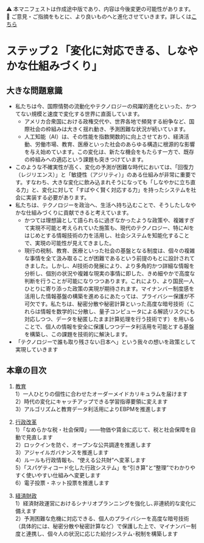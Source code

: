 ⚠️ 本マニフェストは作成途中版であり、内容は今後変更の可能性があります。  
💬 ご意見・ご指摘をもとに、より良いものへと進化させていきます。詳しくは[こちら](README.md#このマニフェスト自身もみんなの知恵を集めて改善していきます)

# ステップ２「変化に対応できる、しなやかな仕組みづくり」

## 大きな問題意識

* 私たちは今、国際情勢の流動化やテクノロジーの飛躍的進化といった、かつてない規模と速度で変化する世界に直面しています。  
  * アメリカ合衆国における政権交代や、世界各地で頻発する紛争など、国際社会の枠組みは大きく揺れ動き、予測困難な状況が続いています。  
  * 人工知能（AI）は、その性能を指数関数的に向上させており、経済活動、労働市場、教育、医療といった社会のあらゆる構造に根源的な影響を与え始めています。この変化は、新たな機会をもたらす一方で、既存の枠組みへの適応という課題も突きつけています。  
* このような不確実性が高く、変化の予測が困難な時代においては、「回復力（レジリエンス）」と「敏捷性（アジリティ）」のある仕組みが非常に重要です。すなわち、大きな変化に飲み込まれそうになっても「しなやかに立ち直る力」と、変化に対して「すばやく賢く対応する力」を持ったシステムを社会に実装する必要があります。  
* 私たちは、テクノロジーを政治へ、生活へ持ち込むことで、そうしたしなやかな仕組みづくりに貢献できると考えています。  
  * かつては理想論として語られるに過ぎなかったような政策や、複雑すぎて実現不可能と考えられていた施策も、現代のテクノロジー、特にAIをはじめとする情報技術の力を活用し、社会システムを知能化することで、実現の可能性が見えてきました。  
  * 現行の税制、教育、医療といった社会の基盤となる制度は、個々の複雑な事情を全て汲み取ることが困難であるという前提のもとに設計されてきました。しかし、AI技術の発展により、より多角的かつ詳細な情報を分析し、個別の状況や複雑な現実の事情に即した、きめ細やかで高度な判断を行うことが可能になりつつあります。これにより、より国民一人ひとりに寄り添った政策の実現が期待されます。マイナンバー制度感を活用した情報基盤の構築を進めるにあたっては、プライバシー保護が不可欠です。私たちは、秘密分散や秘密計算といった高度な暗号技術（これらは情報を数学的に分散し、量子コンピュータによる解読リスクにも対応しつつ、データを秘匿したまま計算処理を行う技術です）を用いることで、個人の情報を安全に保護しつつデータ利活用を可能とする基盤を構築し、この課題を技術的に解決します。  
* 「テクノロジーで誰も取り残さない日本へ」という我々の想いを政策として実現していきます

## 本章の目次

1. [教育](21_ステップ２教育.md)  
   1）一人ひとりの個性に合わせたオーダーメイドカリキュラムを届けます  
   2）時代の変化にキャッチアップできる学習指導要領に変えます  
   3）アルゴリズムと教育データ利活用によりEBPMを推進します

3. [行政改革](22_ステップ２行政改革.md)  
   1）「なめらかな税・社会保障」——物価や賃金に応じて、税と社会保障を自動で見直します  
   2）ロックインを防ぐ、オープンな公共調達を推進します  
   3）アジャイルガバナンスを推進します  
   4）ルールも行政情報も、“使える公共財”へ変革します  
   5）「スパゲティコード化した行政システム」を“引き算”と“整理”でわかりやすく使いやすい仕組みへ変更します  
   6）電子投票・ネット投票を推進します

5. [経済財政](23_ステップ２経済財政.md)  
   1）経済財政運営におけるシナリオプランニングを強化し､非連続的な変化に備えます  
   2）予測困難な危機に対応できる、個人のプライバシーを高度な暗号技術（具体的には、秘密分散や秘密計算など）で保護した上で、マイナンバー制度と連携し、個々人の状況に応じた給付システム･税制を構築します

# 

